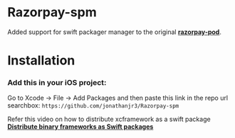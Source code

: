 # Razorpay-spm

Added support for swift packager manager to the original [**razorpay-pod**](https://github.com/razorpay/razorpay-pod). 

# Installation
### Add this in your iOS project:
Go to Xcode -> File -> Add Packages and then paste this link in the repo url searchbox:
`https://github.com/jonathanjr3/Razorpay-spm`

Refer this video on how to distribute xcframework as a swift package [**Distribute binary frameworks as Swift packages**](https://developer.apple.com/wwdc20/10147)